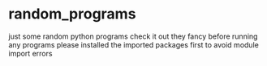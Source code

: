 # random_programs
just some random python programs check it out they fancy 
 before running any programs please installed the imported packages first to avoid module import errors
